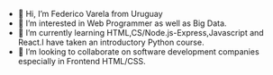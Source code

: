- 👋 Hi, I’m Federico Varela from Uruguay
- 👀 I’m interested in Web Programmer as well as Big Data.
- 🌱 I’m currently learning HTML,CS/Node.js-Express,Javascript and React.I have taken an introductory Python course.
- 💞️ I’m looking to collaborate on software development companies especially in Frontend HTML/CSS.


<!---
fefouUY/fefouUY is a ✨ special ✨ repository because its `README.md` (this file) appears on your GitHub profile.
You can click the Preview link to take a look at your changes.
--->
